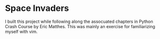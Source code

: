 # Space Invaders

I built this project while following along the assocuated chapters in Python Crash Course by Eric Matthes. This was mainly an exercise for familiarizing myself with vim.
